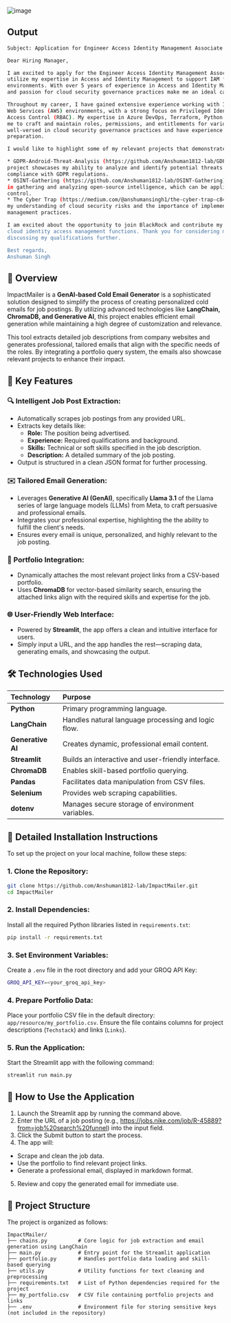 ![image](https://github.com/user-attachments/assets/dbca4d47-9e4b-45be-b6b5-7e1267eb9517)

## Output
```bash
Subject: Application for Engineer Access Identity Management Associate Role

Dear Hiring Manager,

I am excited to apply for the Engineer Access Identity Management Associate position at BlackRock, where I can
utilize my expertise in Access and Identity Management to support IAM functions in Microsoft Azure and AWS
environments. With over 5 years of experience in Access and Identity Management, I am confident that my skills
and passion for cloud security governance practices make me an ideal candidate for this role.

Throughout my career, I have gained extensive experience working with IAM within Microsoft Azure and Amazon
Web Services (AWS) environments, with a strong focus on Privileged Identity Management (PIM) and Role-Based
Access Control (RBAC). My expertise in Azure DevOps, Terraform, Python scripting, and PowerShell has enabled
me to craft and maintain roles, permissions, and entitlements for various businesses and departments. I am
well-versed in cloud security governance practices and have experience with IAM policy and document
preparation.

I would like to highlight some of my relevant projects that demonstrate my capabilities:

* GDPR-Android-Threat-Analysis (https://github.com/Anshuman1812-lab/GDPR-Android-Threat-Analysis): This
project showcases my ability to analyze and identify potential threats in Android applications, ensuring
compliance with GDPR regulations.
* OSINT-Gathering (https://github.com/Anshuman1812-lab/OSINT-Gathering): This project demonstrates my skills
in gathering and analyzing open-source intelligence, which can be applied to identity management and access
control.
* The Cyber Trap (https://medium.com/@anshumansingh1/the-cyber-trap-c8467168663c): This article highlights
my understanding of cloud security risks and the importance of implementing robust identity and access
management practices.

I am excited about the opportunity to join BlackRock and contribute my expertise to support the company's
cloud identity access management functions. Thank you for considering my application. I look forward to
discussing my qualifications further.

Best regards,
Anshuman Singh
```

## 🚀 Overview
ImpactMailer is a **GenAI-based Cold Email Generator** is a sophisticated solution designed to simplify the process of creating personalized cold emails for job postings. By utilizing advanced technologies like **LangChain, ChromaDB, and Generative AI**, this project enables efficient email generation while maintaining a high degree of customization and relevance.

This tool extracts detailed job descriptions from company websites and generates professional, tailored emails that align with the specific needs of the roles. By integrating a portfolio query system, the emails also showcase relevant projects to enhance their impact.


## 🌟 Key Features
### 🔍 Intelligent Job Post Extraction:
- Automatically scrapes job postings from any provided URL.
- Extracts key details like:
  - **Role:** The position being advertised.
  - **Experience:** Required qualifications and background.
  - **Skills:** Technical or soft skills specified in the job description.
  - **Description:** A detailed summary of the job posting.
- Output is structured in a clean JSON format for further processing.

### ✉️ Tailored Email Generation:
- Leverages **Generative AI (GenAI)**, specifically **Llama 3.1** of the Llama series of large language models (LLMs) from Meta, to craft persuasive and professional emails.
- Integrates your professional expertise, highlighting the the ability to fulfill the client's needs.
- Ensures every email is unique, personalized, and highly relevant to the job posting.

### 📂 Portfolio Integration:
- Dynamically attaches the most relevant project links from a CSV-based portfolio.
- Uses **ChromaDB** for vector-based similarity search, ensuring the attached links align with the required skills and expertise for the job.

### 🌐 User-Friendly Web Interface:
- Powered by **Streamlit**, the app offers a clean and intuitive interface for users.
- Simply input a URL, and the app handles the rest—scraping data, generating emails, and showcasing the output.


## 🛠️ Technologies Used

|**Technology**       | Purpose                                              |
|:--------------------|:-----------------------------------------------------|
| **Python**          | Primary programming language.                        |
| **LangChain**       | Handles natural language processing and logic flow.  |
| **Generative AI**   | Creates dynamic, professional email content.         |
| **Streamlit**       | Builds an interactive and user-friendly interface.   |
| **ChromaDB**        | Enables skill-based portfolio querying.              |
| **Pandas**          | Facilitates data manipulation from CSV files.        |
| **Selenium**        | Provides web scraping capabilities.                  |
| **dotenv**          | Manages secure storage of environment variables.     |


## 📖 Detailed Installation Instructions
To set up the project on your local machine, follow these steps:
### 1. Clone the Repository:
```bash
git clone https://github.com/Anshuman1812-lab/ImpactMailer.git
cd ImpactMailer
```

### 2. Install Dependencies:
Install all the required Python libraries listed in `requirements.txt`:
```bash
pip install -r requirements.txt
```

### 3. Set Environment Variables:
Create a `.env` file in the root directory and add your GROQ API Key:
```bash
GROQ_API_KEY=<your_groq_api_key>
```

### 4. Prepare Portfolio Data:
Place your portfolio CSV file in the default directory: `app/resource/my_portfolio.csv`.
Ensure the file contains columns for project descriptions (`Techstack`) and links (`Links`).

### 5. Run the Application:
Start the Streamlit app with the following command:
```bash
streamlit run main.py
```


## 🎯 How to Use the Application
1. Launch the Streamlit app by running the command above.
2. Enter the URL of a job posting (e.g., https://jobs.nike.com/job/R-45889?from=job%20search%20funnel) into the input field.
3. Click the Submit button to start the process.
4. The app will:
  - Scrape and clean the job data.
  - Use the portfolio to find relevant project links.
  - Generate a professional email, displayed in markdown format.
5. Review and copy the generated email for immediate use.


## 📂 Project Structure
The project is organized as follows:

```plaintext
ImpactMailer/
├── chains.py          # Core logic for job extraction and email generation using LangChain
├── main.py            # Entry point for the Streamlit application
├── portfolio.py       # Handles portfolio data loading and skill-based querying
├── utils.py           # Utility functions for text cleaning and preprocessing
├── requirements.txt   # List of Python dependencies required for the project
├── my_portfolio.csv   # CSV file containing portfolio projects and links
├── .env               # Environment file for storing sensitive keys (not included in the repository)
```

